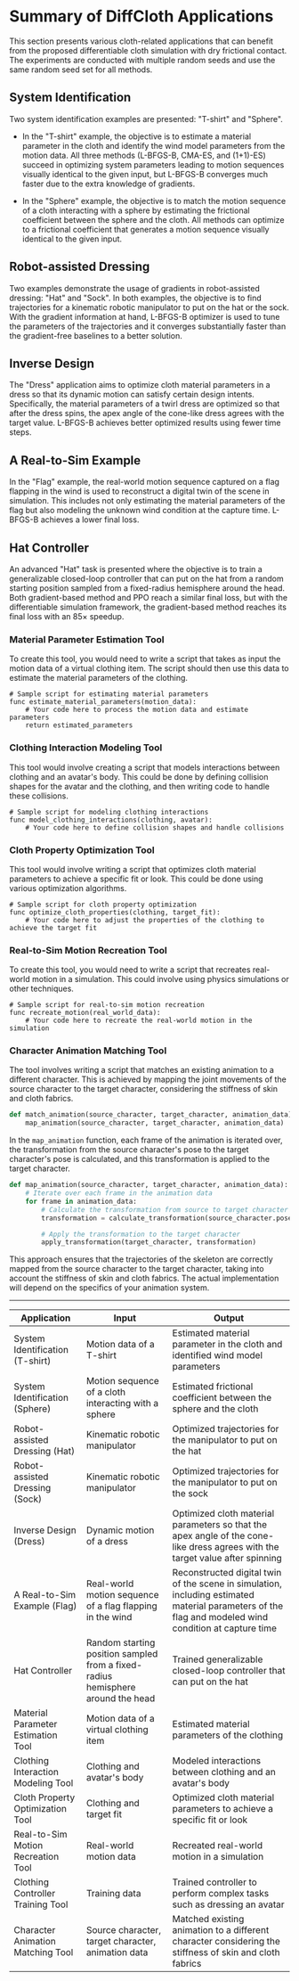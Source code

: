 # Summary of DiffCloth Applications

This section presents various cloth-related applications that can benefit from the proposed differentiable cloth simulation with dry frictional contact. The experiments are conducted with multiple random seeds and use the same random seed set for all methods.

## System Identification

Two system identification examples are presented: "T-shirt" and "Sphere".

- In the "T-shirt" example, the objective is to estimate a material parameter in the cloth and identify the wind model parameters from the motion data. All three methods (L-BFGS-B, CMA-ES, and (1+1)-ES) succeed in optimizing system parameters leading to motion sequences visually identical to the given input, but L-BFGS-B converges much faster due to the extra knowledge of gradients.

- In the "Sphere" example, the objective is to match the motion sequence of a cloth interacting with a sphere by estimating the frictional coefficient between the sphere and the cloth. All methods can optimize to a frictional coefficient that generates a motion sequence visually identical to the given input.

## Robot-assisted Dressing

Two examples demonstrate the usage of gradients in robot-assisted dressing: "Hat" and "Sock". In both examples, the objective is to find trajectories for a kinematic robotic manipulator to put on the hat or the sock. With the gradient information at hand, L-BFGS-B optimizer is used to tune the parameters of the trajectories and it converges substantially faster than the gradient-free baselines to a better solution.

## Inverse Design

The "Dress" application aims to optimize cloth material parameters in a dress so that its dynamic motion can satisfy certain design intents. Specifically, the material parameters of a twirl dress are optimized so that after the dress spins, the apex angle of the cone-like dress agrees with the target value. L-BFGS-B achieves better optimized results using fewer time steps.

## A Real-to-Sim Example

In the "Flag" example, the real-world motion sequence captured on a flag flapping in the wind is used to reconstruct a digital twin of the scene in simulation. This includes not only estimating the material parameters of the flag but also modeling the unknown wind condition at the capture time. L-BFGS-B achieves a lower final loss.

## Hat Controller

An advanced "Hat" task is presented where the objective is to train a generalizable closed-loop controller that can put on the hat from a random starting position sampled from a fixed-radius hemisphere around the head. Both gradient-based method and PPO reach a similar final loss, but with the differentiable simulation framework, the gradient-based method reaches its final loss with an 85× speedup.

### Material Parameter Estimation Tool

To create this tool, you would need to write a script that takes as input the motion data of a virtual clothing item. The script should then use this data to estimate the material parameters of the clothing.

```gdscript
# Sample script for estimating material parameters
func estimate_material_parameters(motion_data):
    # Your code here to process the motion data and estimate parameters
    return estimated_parameters
```

### Clothing Interaction Modeling Tool

This tool would involve creating a script that models interactions between clothing and an avatar's body. This could be done by defining collision shapes for the avatar and the clothing, and then writing code to handle these collisions.

```gdscript
# Sample script for modeling clothing interactions
func model_clothing_interactions(clothing, avatar):
    # Your code here to define collision shapes and handle collisions
```

### Cloth Property Optimization Tool

This tool would involve writing a script that optimizes cloth material parameters to achieve a specific fit or look. This could be done using various optimization algorithms.

```gdscript
# Sample script for cloth property optimization
func optimize_cloth_properties(clothing, target_fit):
    # Your code here to adjust the properties of the clothing to achieve the target fit
```

### Real-to-Sim Motion Recreation Tool

To create this tool, you would need to write a script that recreates real-world motion in a simulation. This could involve using physics simulations or other techniques.

```gdscript
# Sample script for real-to-sim motion recreation
func recreate_motion(real_world_data):
    # Your code here to recreate the real-world motion in the simulation
```

### Character Animation Matching Tool

The tool involves writing a script that matches an existing animation to a different character. This is achieved by mapping the joint movements of the source character to the target character, considering the stiffness of skin and cloth fabrics.

```python
def match_animation(source_character, target_character, animation_data):
    map_animation(source_character, target_character, animation_data)
```

In the `map_animation` function, each frame of the animation is iterated over, the transformation from the source character's pose to the target character's pose is calculated, and this transformation is applied to the target character.

```python
def map_animation(source_character, target_character, animation_data):
    # Iterate over each frame in the animation data
    for frame in animation_data:
        # Calculate the transformation from source to target character's pose
        transformation = calculate_transformation(source_character.pose(frame), target_character.pose(frame))

        # Apply the transformation to the target character
        apply_transformation(target_character, transformation)
```

This approach ensures that the trajectories of the skeleton are correctly mapped from the source character to the target character, taking into account the stiffness of skin and cloth fabrics. The actual implementation will depend on the specifics of your animation system.

---

| Application                        | Input                                                                           | Output                                                                                                                                                |
| ---------------------------------- | ------------------------------------------------------------------------------- | ----------------------------------------------------------------------------------------------------------------------------------------------------- |
| System Identification (T-shirt)    | Motion data of a T-shirt                                                        | Estimated material parameter in the cloth and identified wind model parameters                                                                        |
| System Identification (Sphere)     | Motion sequence of a cloth interacting with a sphere                            | Estimated frictional coefficient between the sphere and the cloth                                                                                     |
| Robot-assisted Dressing (Hat)      | Kinematic robotic manipulator                                                   | Optimized trajectories for the manipulator to put on the hat                                                                                          |
| Robot-assisted Dressing (Sock)     | Kinematic robotic manipulator                                                   | Optimized trajectories for the manipulator to put on the sock                                                                                         |
| Inverse Design (Dress)             | Dynamic motion of a dress                                                       | Optimized cloth material parameters so that the apex angle of the cone-like dress agrees with the target value after spinning                         |
| A Real-to-Sim Example (Flag)       | Real-world motion sequence of a flag flapping in the wind                       | Reconstructed digital twin of the scene in simulation, including estimated material parameters of the flag and modeled wind condition at capture time |
| Hat Controller                     | Random starting position sampled from a fixed-radius hemisphere around the head | Trained generalizable closed-loop controller that can put on the hat                                                                                  |
| Material Parameter Estimation Tool | Motion data of a virtual clothing item                                          | Estimated material parameters of the clothing                                                                                                         |
| Clothing Interaction Modeling Tool | Clothing and avatar's body                                                      | Modeled interactions between clothing and an avatar's body                                                                                            |
| Cloth Property Optimization Tool   | Clothing and target fit                                                         | Optimized cloth material parameters to achieve a specific fit or look                                                                                 |
| Real-to-Sim Motion Recreation Tool | Real-world motion data                                                          | Recreated real-world motion in a simulation                                                                                                           |
| Clothing Controller Training Tool  | Training data                                                                   | Trained controller to perform complex tasks such as dressing an avatar                                                                                |
| Character Animation Matching Tool  | Source character, target character, animation data                              | Matched existing animation to a different character considering the stiffness of skin and cloth fabrics                                               |
